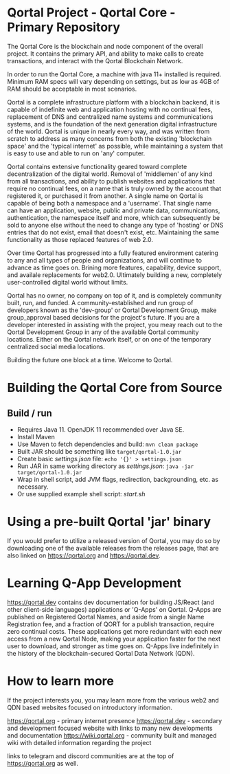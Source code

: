 # Qortal Project - Qortal Core - Primary Repository
The Qortal Core is the blockchain and node component of the overall project. It contains the primary API, and ability to make calls to create transactions, and interact with the Qortal Blockchain Network. 

In order to run the Qortal Core, a machine with java 11+ installed is required. Minimum RAM specs will vary depending on settings, but as low as 4GB of RAM should be acceptable in most scenarios. 

Qortal is a complete infrastructure platform with a blockchain backend, it is capable of indefinite web and application hosting with no continual fees, replacement of DNS and centralized name systems and communications systems, and is the foundation of the next generation digital infrastructure of the world. Qortal is unique in nearly every way, and was written from scratch to address as many concerns from both the existing 'blockchain space' and the 'typical internet' as possible, while maintaining a system that is easy to use and able to run on 'any' computer. 

Qortal contains extensive functionality geared toward complete decentralization of the digital world. Removal of 'middlemen' of any kind from all transactions, and ability to publish websites and applications that require no continual fees, on a name that is truly owned by the account that registered it, or purchased it from another. A single name on Qortal is capable of being both a namespace and a 'username'. That single name can have an application, website, public and private data, communications, authentication, the namespace itself and more, which can subsequently be sold to anyone else without the need to change any type of 'hosting' or DNS entries that do not exist, email that doesn't exist, etc. Maintaining the same functionality as those replaced features of web 2.0. 

Over time Qortal has progressed into a fully featured environment catering to any and all types of people and organizations, and will continue to advance as time goes on. Brining more features, capability, device support, and availale replacements for web2.0. Ultimately building a new, completely user-controlled digital world without limits. 

Qortal has no owner, no company on top of it, and is completely community built, run, and funded. A community-established and run group of developers known as the 'dev-group' or Qortal Development Group, make group_approval based decisions for the project's future. If you are a developer interested in assisting with the project, you meay reach out to the Qortal Development Group in any of the available Qortal community locations. Either on the Qortal network itself, or on one of the temporary centralized social media locations. 

Building the future one block at a time. Welcome to Qortal. 

# Building the Qortal Core from Source

## Build / run

- Requires Java 11. OpenJDK 11 recommended over Java SE.
- Install Maven
- Use Maven to fetch dependencies and build: `mvn clean package`
- Built JAR should be something like `target/qortal-1.0.jar`
- Create basic *settings.json* file: `echo '{}' > settings.json`
- Run JAR in same working directory as *settings.json*: `java -jar target/qortal-1.0.jar`
- Wrap in shell script, add JVM flags, redirection, backgrounding, etc. as necessary.
- Or use supplied example shell script: *start.sh*

# Using a pre-built Qortal 'jar' binary

If you would prefer to utilize a released version of Qortal, you may do so by downloading one of the available releases from the releases page, that are also linked on https://qortal.org and https://qortal.dev. 

# Learning Q-App Development

https://qortal.dev contains dev documentation for building JS/React (and other client-side languages) applications or 'Q-Apps' on Qortal. Q-Apps are published on Registered Qortal Names, and aside from a single Name Registration fee, and a fraction of QORT for a publish transaction, require zero continual costs. These applications get more redundant with each new access from a new Qortal Node, making your application faster for the next user to download, and stronger as time goes on. Q-Apps live indefinitely in the history of the blockchain-secured Qortal Data Network (QDN).

# How to learn more

If the project interests you, you may learn more from the various web2 and QDN based websites focused on introductory information. 

https://qortal.org - primary internet presence 
https://qortal.dev - secondary and development focused website with links to many new developments and documentation
https://wiki.qortal.org - community built and managed wiki with detailed information regarding the project

links to telegram and discord communities are at the top of https://qortal.org as well. 

